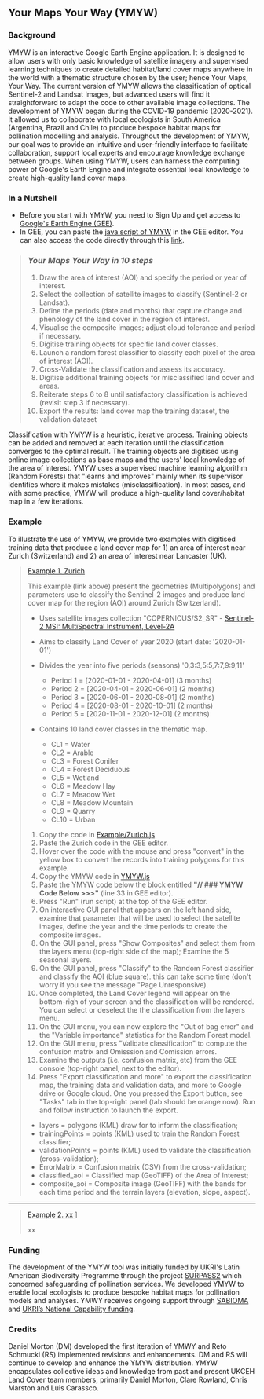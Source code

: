 ## Your Maps Your Way (YMYW)

### Background

YMYW is an interactive Google Earth Engine application. It is designed to allow users with only basic knowledge of satellite imagery and supervised learning techniques to create detailed habitat/land cover maps anywhere in the world with a thematic structure chosen by the user; hence Your Maps, Your Way. The current version of YMYW allows the classification of optical Sentinel-2 and Landsat Images, but advanced users will find it straightforward to adapt the code to other available image collections. The development of YMYW began during the COVID-19 pandemic (2020-2021). It allowed us to collaborate with local ecologists in South America (Argentina, Brazil and Chile) to produce bespoke habitat maps for pollination modelling and analysis. Throughout the development of YMYW, our goal was to provide an intuitive and user-friendly interface to facilitate collaboration, support local experts and encourage knowledge exchange between groups. When using YMYW, users can harness the computing power of Google's Earth Engine and integrate essential local knowledge to create high-quality land cover maps.  

### In a Nutshell
- Before you start with YMYW, you need to Sign Up and get access to [Google's Earth Engine (GEE)](https://earthengine.google.com/). 
- In GEE, you can paste the [java script of YMYW](https://github.com/NERC-CEH/YMYW/blob/main/YMYW.js) in the GEE editor. You can also access the code directly through this [link](xx).

> ### *Your Maps Your Way in 10 steps* 
> 1. Draw the area of interest (AOI) and specify the period or year of interest.
> 2. Select the collection of satellite images to classify (Sentinel-2 or Landsat).
> 3. Define the periods (date and months) that capture change and phenology of the land cover in the region of interest.
> 4. Visualise the composite images; adjust cloud tolerance and period if necessary.
> 5. Digitise training objects for specific land cover classes.
> 6. Launch a random forest classifier to classify each pixel of the area of interest (AOI).
> 7. Cross-Validate the classification and assess its accuracy.
> 8. Digitise additional training objects for misclassified land cover and areas.
> 9. Reiterate steps 6 to 8 until satisfactory classification is achieved (revisit step 3 if necessary).  
> 10. Export the results: land cover map the training dataset, the validation dataset

Classification with YMYW is a heuristic, iterative process. Training objects can be added and removed at each iteration until the classification converges to the optimal result. The training objects are digitised using online image collections as base maps and the users' local knowledge of the area of interest. YMYW uses a supervised machine learning algorithm (Random Forests) that "learns and improves" mainly when its supervisor identifies where it makes mistakes (misclassification). In most cases, and with some practice, YMYW will produce a high-quality land cover/habitat map in a few iterations.

### Example
To illustrate the use of YMYW, we provide two examples with digitised training data that produce a land cover map for 1) an area of interest near Zurich (Switzerland) and 2) an area of interest near Lancaster (UK).

> [Example 1. Zurich](https://github.com/NERC-CEH/YMYW/blob/main/Examples/Zurich.js)
>
> This example (link above) present the geometries (Multipolygons) and parameters use to classify the Sentinel-2 images and produce land cover map for the region (AOI) around Zurich (Switzerland). 
>
> - Uses satellite images collection "COPERNICUS/S2_SR" - [Sentinel-2 MSI: MultiSpectral Instrument, Level-2A](https://developers.google.com/earth-engine/datasets/catalog/COPERNICUS_S2_SR#:~:text=Sentinel%2D2%20is%20a%20wide,data%20are%20downloaded%20from%20scihub.)
> 
> - Aims to classify Land Cover of year 2020 (start date: '2020-01-01')
> 
> - Divides the year into five periods (seasons) '0,3:3,5:5,7:7,9:9,11'
>   - Period 1 = [2020-01-01 - 2020-04-01] (3 months)
>   - Period 2 = [2020-04-01 - 2020-06-01] (2 months)
>   - Period 3 = [2020-06-01 - 2020-08-01] (2 months)
>   - Period 4 = [2020-08-01 - 2020-10-01] (2 months)
>   - Period 5 = [2020-11-01 - 2020-12-01] (2 months)
>    
> - Contains 10 land cover classes in the thematic map.
>   - CL1 = Water
>   - CL2 = Arable
>   - CL3 = Forest Conifer
>   - CL4 = Forest Deciduous
>   - CL5 = Wetland
>   - CL6 = Meadow Hay
>   - CL7 = Meadow Wet
>   - CL8 = Meadow Mountain
>   - CL9 = Quarry
>   - CL10 = Urban
>
> 1. Copy the code in [Example/Zurich.js](https://github.com/NERC-CEH/YMYW/blob/main/Examples/Zurich.js)  
> 2. Paste the Zurich code in the GEE editor.  
> 3. Hover over the code with the mouse and press "convert" in the yellow box to convert the records into training polygons for this example.  
> 4. Copy the YMYW code in [YMYW.js](https://github.com/NERC-CEH/YMYW/blob/main/YMYW.js)   
> 5. Paste the YMYW code below the block entitled **"// ### YMYW Code Below >>>"** (line 33 in GEE editor).   
> 6. Press "Run" (run script) at the top of the GEE editor.   
> 7. On interactive GUI panel that appears on the left hand side, examine that parameter that will be used to select the satellite images, define the year and the time periods to create the composite images.   
> 8. On the GUI panel, press "Show Composites" and select them from the layers menu (top-right side of the map); Examine the 5 seasonal layers.   
> 9. On the GUI panel, press "Classify" to the Random Forest classifier and classify the AOI (blue square). this can take some time (don't worry if you see the message "Page Unresponsive).     
> 10. Once completed, the Land Cover legend will appear on the bottom-righ of your screen and the classification will be rendered. You can select or deselect the the classification from the layers menu.   
> 11. On the GUI menu, you can now explore the "Out of bag error" and the "Variable importance" statistics for the Random Forest model.   
> 12. On the GUI menu, press "Validate classification" to compute the confusion matrix and Omisssion and Comission errors.   
> 13. Examine the outputs (i.e. confusion matrix, etc) from the GEE console (top-right panel, next to the editor).   
> 14. Press "Export classification and more" to export the classification map, the training data and validation data, and more to Google drive or Google cloud. One you pressed the Export button, see "Tasks" tab in the top-right panel (tab should be orange now). Run and follow instruction to launch the export.   
>   - layers = polygons (KML) draw for to inform the classification;
>   - trainingPoints = points (KML) used to train the Random Forest classifier;
>   - validationPoints = points (KML) used to validate the classification (cross-validation);
>   - ErrorMatrix = Confusion matrix (CSV) from the cross-validation;
>   - classified_aoi = Classified map (GeoTIFF) of the Area of Interest;
>   - composite_aoi = Composite image (GeoTIFF) with the bands for each time period and the terrain layers (elevation, slope, aspect).
> 
---

> [Example 2. xx ](https://github.com/NERC-CEH/YMYW/blob/main/Examples/xx.js)]
>
> xx

### Funding
The development of the YMYW tool was initially funded by UKRI's Latin American Biodiversity Programme through the project [SURPASS2](https://bee-surpass.org/about/) which concerned safeguarding of pollination services. We developed YMYW to enable local ecologists to produce bespoke habitat maps for pollination models and analyses. YMWY receives ongoing support through [SABIOMA](https://sabioma.org) and [UKRI’s National Capability funding](https://www.ukri.org/councils/nerc/guidance-for-applicants/types-of-funding-we-offer/national-capability-funding/).

### Credits
Daniel Morton (DM) developed the first iteration of YMWY and Reto Schmucki (RS) implemented revisions and enhancements. DM and RS will continue to develop and enhance the YMYW distribution. YMYW encapsulates collective ideas and knowledge from past and present UKCEH Land Cover team members, primarily Daniel Morton, Clare Rowland, Chris Marston and Luis Carassco.


